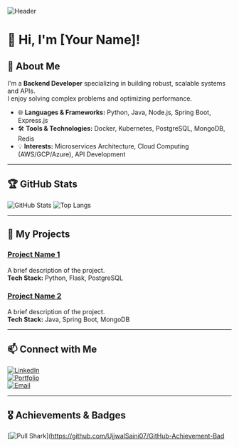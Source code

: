 <!-- 헤더 -->
![Header](https://capsule-render.vercel.app/api?type=waving&color=gradient&height=200&section=header&text=Welcome%20to%20My%20GitHub!&fontSize=40)

# 👋 Hi, I'm [Your Name]!

## 🚀 About Me
I'm a **Backend Developer** specializing in building robust, scalable systems and APIs.  
I enjoy solving complex problems and optimizing performance.

- 🌐 **Languages & Frameworks:** Python, Java, Node.js, Spring Boot, Express.js  
- 🛠️ **Tools & Technologies:** Docker, Kubernetes, PostgreSQL, MongoDB, Redis  
- 💡 **Interests:** Microservices Architecture, Cloud Computing (AWS/GCP/Azure), API Development  

---

## 🏆 GitHub Stats
![GitHub Stats](https://github-readme-stats.vercel.app/api?username=yourusername&show_icons=true&theme=radical)
![Top Langs](https://github-readme-stats.vercel.app/api/top-langs/?username=yourusername&layout=compact&theme=radical)

---

## 🔧 My Projects
### [Project Name 1](https://github.com/yourusername/project1)
A brief description of the project.  
**Tech Stack:** Python, Flask, PostgreSQL  

### [Project Name 2](https://github.com/yourusername/project2)
A brief description of the project.  
**Tech Stack:** Java, Spring Boot, MongoDB  

---

## 📫 Connect with Me
[![LinkedIn](https://img.shields.io/badge/LinkedIn-%230077B5.svg?style=flat&logo=linkedin&logoColor=white)](https://linkedin.com/in/yourprofile)  
[![Portfolio](https://img.shields.io/badge/Portfolio-%23FF5722.svg?style=flat&logo=firefox&logoColor=white)](https://yourportfolio.com)  
[![Email](https://img.shields.io/badge/Email-%23D14836.svg?style=flat&logo=gmail&logoColor=white)](mailto:your.email@example.com)  

---

## 🎖️ Achievements & Badges
[![Pull Shark](https://img.shields.io/badge/Pull%20Shark-%2300bcd4.svg?style=flat&logo=github&logoColor=white)](https://github.com/UjjwalSaini07/GitHub-Achievement-Bad
